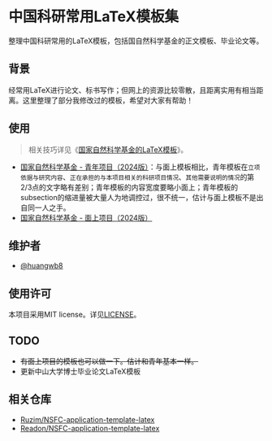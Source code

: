 # 中国科研常用LaTeX模板集

整理中国科研常用的LaTeX模板，包括国自然科学基金的正文模板、毕业论文等。

## 背景

经常用LaTeX进行论文、标书写作；但网上的资源比较零散，且距离实用有相当距离。这里整理了部分我修改过的模板，希望对大家有帮助！

## 使用

> 相关技巧详见《[国家自然科学基金的LaTeX模板](https://blognas.hwb0307.com/skill/5762)》。

+ [国家自然科学基金 - 青年项目（2024版）](https://github.com/huangwb8/ChineseResearchLaTeX/tree/main/NSFC_Young)：与面上模板相比，青年模板在`立项依据与研究内容`、`正在承担的与本项目相关的科研项目情况`、`其他需要说明的情况`的第2/3点的文字略有差别；青年模板的内容宽度要略小面上；青年模板的subsection的缩进量被大量人为地调控过，很不统一，估计与面上模板不是出自同一人之手。
+ [国家自然科学基金 - 面上项目（2024版）](https://github.com/huangwb8/ChineseResearchLaTeX/tree/main/NSFC_General)

## 维护者

+ [@huangwb8](https://blognas.hwb0307.com/lyb)

## 使用许可

本项目采用MIT license。详见[LICENSE](https://github.com/huangwb8/ChineseResearchLaTeX/blob/main/license.txt)。

## TODO

+ ~~有面上项目的模板也可以做一下。估计和青年基本一样。~~
+ 更新中山大学博士毕业论文LaTeX模板

## 相关仓库

- [Ruzim/NSFC-application-template-latex](https://github.com/Ruzim/NSFC-application-template-latex)
- [Readon/NSFC-application-template-latex](https://github.com/Readon/NSFC-application-template-latex)
